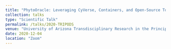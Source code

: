 ```yaml
---
title: "PhytoOracle: Leveraging CyVerse, Containers, and Open-Source Tools for Phenomic Data Processing at Scale"
collection: talks
type: "Scientific Talk"
permalink: /talks/2020-TRIPODS
venue: "University of Arizona Transdisciplinary Research in the Principles of Data Science (TRIPODS)"
date: 2020-12-04
location: "Zoom"
---
```


